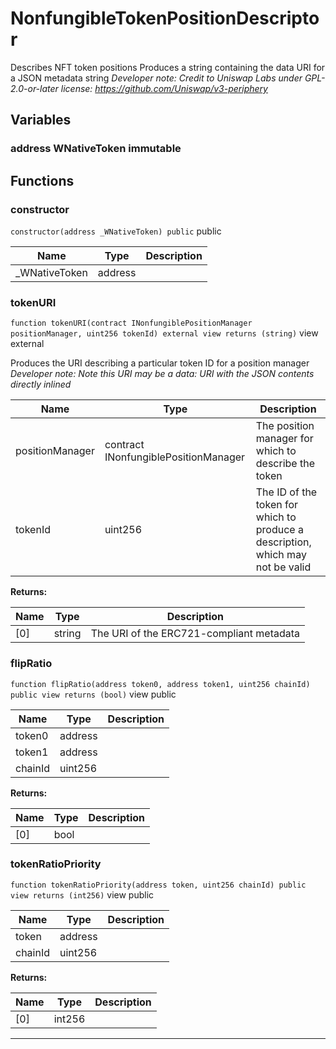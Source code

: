 

# NonfungibleTokenPositionDescriptor


Describes NFT token positions
Produces a string containing the data URI for a JSON metadata string
*Developer note: Credit to Uniswap Labs under GPL-2.0-or-later license:
https://github.com/Uniswap/v3-periphery*



## Variables
### address WNativeToken immutable




## Functions
### constructor


`constructor(address _WNativeToken) public`  public





| Name | Type | Description |
| ---- | ---- | ----------- |
| _WNativeToken | address |  |


### tokenURI


`function tokenURI(contract INonfungiblePositionManager positionManager, uint256 tokenId) external view returns (string)` view external

Produces the URI describing a particular token ID for a position manager
*Developer note: Note this URI may be a data: URI with the JSON contents directly inlined*



| Name | Type | Description |
| ---- | ---- | ----------- |
| positionManager | contract INonfungiblePositionManager | The position manager for which to describe the token |
| tokenId | uint256 | The ID of the token for which to produce a description, which may not be valid |

**Returns:**

| Name | Type | Description |
| ---- | ---- | ----------- |
| [0] | string | The URI of the ERC721-compliant metadata |

### flipRatio


`function flipRatio(address token0, address token1, uint256 chainId) public view returns (bool)` view public





| Name | Type | Description |
| ---- | ---- | ----------- |
| token0 | address |  |
| token1 | address |  |
| chainId | uint256 |  |

**Returns:**

| Name | Type | Description |
| ---- | ---- | ----------- |
| [0] | bool |  |

### tokenRatioPriority


`function tokenRatioPriority(address token, uint256 chainId) public view returns (int256)` view public





| Name | Type | Description |
| ---- | ---- | ----------- |
| token | address |  |
| chainId | uint256 |  |

**Returns:**

| Name | Type | Description |
| ---- | ---- | ----------- |
| [0] | int256 |  |





---

